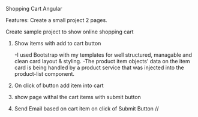 Shopping Cart Angular 


Features:
Create a small project 2 pages.

Create sample project to show online shopping cart

1.    Show items with add to cart button

      -I used Bootstrap with my templates for well structured, managable and clean card layout & styling.
      -The product item objects' data on the item card is being handled by a product service that was injected into the product-list component.
      
      
      
      
      
3.    On click of button add item into cart
4.    show page withal the cart items with submit button
5.    Send Email based on cart item on click of Submit Button //
